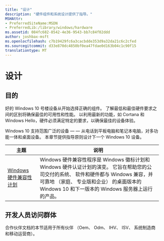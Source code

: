 ```yaml
---
title: "设计"
description: "硬件组件和系统设计提供了指导。"
MSHAttr:
- PreferredSiteName:MSDN
- PreferredLib:/library/windows/hardware
ms.assetid: 084fc682-8542-4e36-9543-bb7c84f02ddd
author: joshbax-msft
ms.openlocfilehash: c7b19429fc6a3cacbdde353d9a32da21c6c2cfed
ms.sourcegitcommit: d33e870dc4850bf0ea47fdae0d163b04c1c90f15
translationtype: MT
---
```

# <a name="design"></a>设计

## <a name="purpose"></a>目的

好的 Windows 10 号楼设备从开始选择正确的组件。 了解最低和最佳硬件要求之间的区别将确保最佳的可用性和性能。 以利用最新的功能，如 Cortana 和 Windows Hello，硬件必须满足特定的要求，以确保最佳的设备体验。

Windows 10 支持范围广泛的设备 — — 从电话到平板电脑和笔记本电脑，对多功能一体和桌面设备。 本章节提供指导原则设计下一个 Windows 10 设备。

| 主题 | 说明 |
|-------|-------------|
| [Windows 硬件兼容性计划](compatibility/index.md) | Windows 硬件兼容性程序是 Windows 徽标计划和 Windows 硬件认证计划的演变。 它旨在帮助您的公司交付的系统、 软件和硬件都与 Windows 兼容，并可靠地 （家庭、 专业版和企业） 的桌面版本的 Windows 10 和下一版本的 Windows 服务器上运行的产品。 |

## <a name="a-href-iddeveloper-audience-headingadeveloper-audience"></a><a href="" id="developer-audience-heading"></a>开发人员访问群体

合作伙伴文档的本节适用于所有伙伴 （Oem、 Odm、 IHV、 ISV、 系统制造商和移动运营商）。